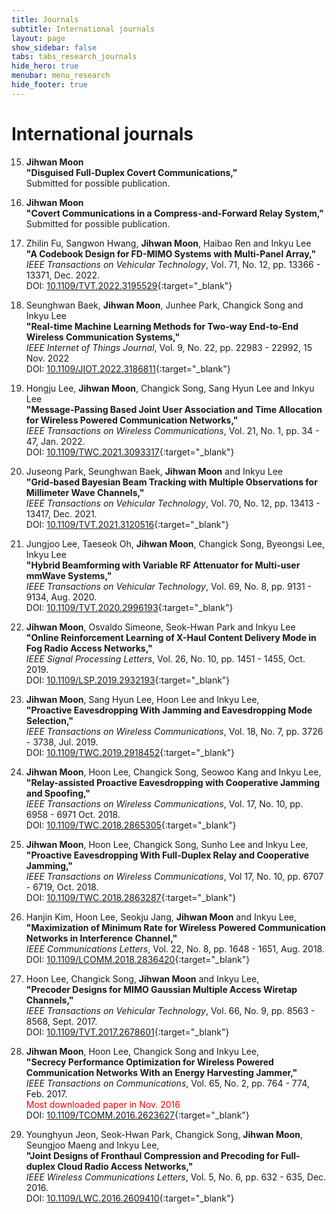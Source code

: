 ```yaml
---
title: Journals
subtitle: International journals
layout: page
show_sidebar: false
tabs: tabs_research_journals
hide_hero: true
menubar: menu_research
hide_footer: true
---
```


# International journals

15. __Jihwan Moon__        
__"Disguised Full-Duplex Covert Communications,"__     
Submitted for possible publication.       

14. __Jihwan Moon__        
__"Covert Communications in a Compress-and-Forward Relay System,"__     
Submitted for possible publication.       

13. Zhilin Fu, Sangwon Hwang, __Jihwan Moon__, Haibao Ren and Inkyu Lee        
__"A Codebook Design for FD-MIMO Systems with Multi-Panel Array,"__     
_IEEE Transactions on Vehicular Technology_, Vol. 71, No. 12, pp. 13366 - 13371, Dec. 2022.       
DOI: [10.1109/TVT.2022.3195529](https://doi.org/10.1109/TVT.2022.3195529){:target="_blank"}       

12. Seunghwan Baek, __Jihwan Moon__, Junhee Park, Changick Song and Inkyu Lee        
__"Real-time Machine Learning Methods for Two-way End-to-End Wireless Communication Systems,"__     
_IEEE Internet of Things Journal_, Vol. 9, No. 22, pp. 22983 - 22992, 15 Nov. 2022     
DOI: [10.1109/JIOT.2022.3186811](https://doi.org/10.1109/JIOT.2022.3186811){:target="_blank"}       

11. Hongju Lee, __Jihwan Moon__, Changick Song, Sang Hyun Lee and Inkyu Lee        
__"Message-Passing Based Joint User Association and Time Allocation for Wireless Powered Communication Networks,"__     
_IEEE Transactions on Wireless Communications_, Vol. 21, No. 1, pp. 34 - 47, Jan. 2022.       
DOI: [10.1109/TWC.2021.3093317](https://doi.org/10.1109/TWC.2021.3093317){:target="_blank"}       

10. Juseong Park, Seunghwan Baek, __Jihwan Moon__ and Inkyu Lee        
__"Grid-based Bayesian Beam Tracking with Multiple Observations for Millimeter Wave Channels,"__     
_IEEE Transactions on Vehicular Technology_, Vol. 70, No. 12, pp. 13413 - 13417, Dec. 2021.       
DOI: [10.1109/TVT.2021.3120516](https://doi.org/10.1109/TVT.2021.3120516){:target="_blank"}       

9. Jungjoo Lee, Taeseok Oh, __Jihwan Moon__, Changick Song, Byeongsi Lee, Inkyu Lee        
__"Hybrid Beamforming with Variable RF Attenuator for Multi-user mmWave Systems,"__     
_IEEE Transactions on Vehicular Technology_, Vol. 69, No. 8, pp. 9131 - 9134, Aug. 2020.       
DOI: [10.1109/TVT.2020.2996193](https://doi.org/10.1109/TVT.2020.2996193){:target="_blank"}       

8. __Jihwan Moon__, Osvaldo Simeone, Seok-Hwan Park and Inkyu Lee      
__"Online Reinforcement Learning of X-Haul Content Delivery Mode in Fog Radio Access Networks,"__       
_IEEE Signal Processing Letters_, Vol. 26, No. 10, pp. 1451 - 1455, Oct. 2019.        
DOI: [10.1109/LSP.2019.2932193](https://doi.org/10.1109/LSP.2019.2932193){:target="_blank"}       

7. __Jihwan Moon__, Sang Hyun Lee, Hoon Lee and Inkyu Lee,     
__"Proactive Eavesdropping With Jamming and Eavesdropping Mode Selection,"__        
_IEEE Transactions on Wireless Communications_, Vol. 18, No. 7, pp. 3726 - 3738, Jul. 2019.       
DOI: [10.1109/TWC.2019.2918452](https://doi.org/10.1109/TWC.2019.2918452){:target="_blank"}       

6. __Jihwan Moon__, Hoon Lee, Changick Song, Seowoo Kang and Inkyu Lee,        
__"Relay-assisted Proactive Eavesdropping with Cooperative Jamming and Spoofing,"__     
_IEEE Transactions on Wireless Communications_, Vol. 17, No. 10, pp. 6958 - 6971 Oct. 2018.       
DOI: [10.1109/TWC.2018.2865305](https://doi.org/10.1109/TWC.2018.2865305){:target="_blank"}       

5. __Jihwan Moon__, Hoon Lee, Changick Song, Sunho Lee and Inkyu Lee,      
__"Proactive Eavesdropping With Full-Duplex Relay and Cooperative Jamming,"__       
_IEEE Transactions on Wireless Communications_, Vol 17, No. 10, pp. 6707 - 6719, Oct. 2018.       
DOI: [10.1109/TWC.2018.2863287](https://doi.org/10.1109/TWC.2018.2863287){:target="_blank"}       

4. Hanjin Kim, Hoon Lee, Seokju Jang, __Jihwan Moon__ and Inkyu Lee,       
__"Maximization of Minimum Rate for Wireless Powered Communication Networks in Interference Channel,"__     
_IEEE Communications Letters_, Vol. 22, No. 8, pp. 1648 - 1651, Aug. 2018.        
DOI: [10.1109/LCOMM.2018.2836420](https://doi.org/10.1109/LCOMM.2018.2836420){:target="_blank"}     

3. Hoon Lee, Changick Song, __Jihwan Moon__ and Inkyu Lee,     
__"Precoder Designs for MIMO Gaussian Multiple Access Wiretap Channels,"__      
_IEEE Transactions on Vehicular Technology_, Vol. 66, No. 9, pp. 8563 - 8568, Sept. 2017.     
DOI: [10.1109/TVT.2017.2678601](https://doi.org/10.1109/TVT.2017.2678601){:target="_blank"}       

2. __Jihwan Moon__, Hoon Lee, Changick Song and Inkyu Lee,     
__"Secrecy Performance Optimization for Wireless Powered Communication Networks With an Energy Harvesting Jammer,"__        
_IEEE Transactions on Communications_, Vol. 65, No. 2, pp. 764 - 774, Feb. 2017.      
<span style="color:red">Most downloaded paper in Nov. 2016</span>      
DOI: [10.1109/TCOMM.2016.2623627](https://doi.org/10.1109/TCOMM.2016.2623627){:target="_blank"}     

1. Younghyun Jeon, Seok-Hwan Park, Changick Song, __Jihwan Moon__, Seungjoo Maeng and Inkyu Lee,       
__"Joint Designs of Fronthaul Compression and Precoding for Full-duplex Cloud Radio Access Networks,"__     
_IEEE Wireless Communications Letters_, Vol. 5, No. 6, pp. 632 - 635, Dec. 2016.      
DOI: [10.1109/LWC.2016.2609410](https://doi.org/10.1109/LWC.2016.2609410){:target="_blank"}       
